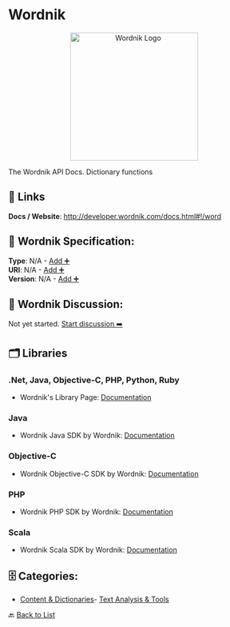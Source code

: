 # Wordnik
<p align="center">
    <img width="256" src="https://raw.githubusercontent.com/apis-list/apis-list/main/apis/wordnik/logo_256x256.png" alt="Wordnik Logo"/>
</p>
The Wordnik API Docs. Dictionary functions

##  🔗 Links
**Docs / Website**: http://developer.wordnik.com/docs.html#!/word

## 🧬 Wordnik Specification:
**Type**: N/A - [Add ➕](https://github.com/apis-list/apis-list/edit/main/apis.yaml#L22151)  
**URI**: N/A - [Add ➕](https://github.com/apis-list/apis-list/edit/main/apis.yaml#L22151)  
**Version**: N/A - [Add ➕](https://github.com/apis-list/apis-list/edit/main/apis.yaml#L22151)

## 💬 Wordnik Discussion:
Not yet started. [Start discussion ➡️](https://github.com/apis-list/apis-list/discussions/new)

## 🗂️ Libraries
### .Net, Java, Objective-C, PHP, Python, Ruby
- Wordnik's Library Page: [Documentation](http://developer.wordnik.com/libraries)
### Java
- Wordnik Java SDK by Wordnik: [Documentation](https://github.com/wordnik/wordnik-clients/tree/master/java)
### Objective-C
- Wordnik Objective-C SDK by Wordnik: [Documentation](https://github.com/wordnik/wordnik-clients/tree/master/objc/)
### PHP
- Wordnik PHP SDK by Wordnik: [Documentation](https://github.com/wordnik/wordnik-clients/tree/master/php)
### Scala
- Wordnik Scala SDK by Wordnik: [Documentation](https://github.com/wordnik/wordnik-clients/tree/master/scala)


## 🗄️ Categories:
- [Content & Dictionaries](https://github.com/apis-list/apis-list#content--dictionaries-)- [Text Analysis & Tools](https://github.com/apis-list/apis-list#text-analysis--tools-)

🔙  [Back to List](https://github.com/apis-list/apis-list)
